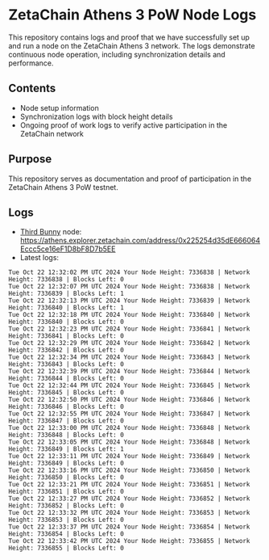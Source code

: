 # ZetaChain Athens 3 PoW Node Logs
This repository contains logs and proof that we have successfully set up and run a node on the ZetaChain Athens 3 network. The logs demonstrate continuous node operation, including synchronization details and performance.

## Contents
- Node setup information
- Synchronization logs with block height details
- Ongoing proof of work logs to verify active participation in the ZetaChain network

## Purpose
This repository serves as documentation and proof of participation in the ZetaChain Athens 3 PoW testnet.

## Logs

- [Third Bunny](https://thirdbunny.xyz/) node: https://athens.explorer.zetachain.com/address/0x225254d35dE666064Eccc5ce16eF1D8bF8D7b5EE
- Latest logs:
```
Tue Oct 22 12:32:02 PM UTC 2024 Your Node Height: 7336838 | Network Height: 7336838 | Blocks Left: 0
Tue Oct 22 12:32:07 PM UTC 2024 Your Node Height: 7336838 | Network Height: 7336839 | Blocks Left: 1
Tue Oct 22 12:32:13 PM UTC 2024 Your Node Height: 7336839 | Network Height: 7336840 | Blocks Left: 1
Tue Oct 22 12:32:18 PM UTC 2024 Your Node Height: 7336840 | Network Height: 7336840 | Blocks Left: 0
Tue Oct 22 12:32:23 PM UTC 2024 Your Node Height: 7336841 | Network Height: 7336841 | Blocks Left: 0
Tue Oct 22 12:32:29 PM UTC 2024 Your Node Height: 7336842 | Network Height: 7336842 | Blocks Left: 0
Tue Oct 22 12:32:34 PM UTC 2024 Your Node Height: 7336843 | Network Height: 7336843 | Blocks Left: 0
Tue Oct 22 12:32:39 PM UTC 2024 Your Node Height: 7336844 | Network Height: 7336844 | Blocks Left: 0
Tue Oct 22 12:32:44 PM UTC 2024 Your Node Height: 7336845 | Network Height: 7336845 | Blocks Left: 0
Tue Oct 22 12:32:50 PM UTC 2024 Your Node Height: 7336846 | Network Height: 7336846 | Blocks Left: 0
Tue Oct 22 12:32:55 PM UTC 2024 Your Node Height: 7336847 | Network Height: 7336847 | Blocks Left: 0
Tue Oct 22 12:33:00 PM UTC 2024 Your Node Height: 7336848 | Network Height: 7336848 | Blocks Left: 0
Tue Oct 22 12:33:05 PM UTC 2024 Your Node Height: 7336848 | Network Height: 7336849 | Blocks Left: 1
Tue Oct 22 12:33:11 PM UTC 2024 Your Node Height: 7336849 | Network Height: 7336849 | Blocks Left: 0
Tue Oct 22 12:33:16 PM UTC 2024 Your Node Height: 7336850 | Network Height: 7336850 | Blocks Left: 0
Tue Oct 22 12:33:21 PM UTC 2024 Your Node Height: 7336851 | Network Height: 7336851 | Blocks Left: 0
Tue Oct 22 12:33:27 PM UTC 2024 Your Node Height: 7336852 | Network Height: 7336852 | Blocks Left: 0
Tue Oct 22 12:33:32 PM UTC 2024 Your Node Height: 7336853 | Network Height: 7336853 | Blocks Left: 0
Tue Oct 22 12:33:37 PM UTC 2024 Your Node Height: 7336854 | Network Height: 7336854 | Blocks Left: 0
Tue Oct 22 12:33:42 PM UTC 2024 Your Node Height: 7336855 | Network Height: 7336855 | Blocks Left: 0
```

